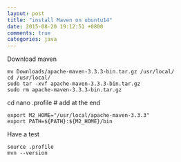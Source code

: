 ```yaml
---
layout: post
title: "install Maven on ubuntu14"
date: 2015-08-20 19:12:51 +0800
comments: true
categories: java
---
```


Download maven
```
mv Downloads/apache-maven-3.3.3-bin.tar.gz /usr/local/
cd /usr/local/
sudo tar -xvf apache-maven-3.3.3-bin.tar.gz
sudo rm apache-maven-3.3.3-bin.tar.gz 
```

cd 
nano .profile # add at the end
```
export M2_HOME="/usr/local/apache-maven-3.3.3"
export PATH=${PATH}:${M2_HOME}/bin
```

Have a test
```
source .profile
mvn --version
```